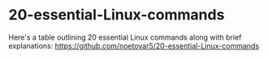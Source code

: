 # 20-essential-Linux-commands
Here's a table outlining 20 essential Linux commands along with brief explanations:
https://github.com/noetovar5/20-essential-Linux-commands
